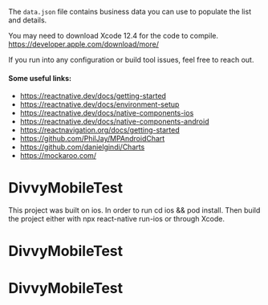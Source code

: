 The `data.json` file contains business data you can use to populate the list and details.

You may need to download Xcode 12.4 for the code to compile. https://developer.apple.com/download/more/

If you run into any configuration or build tool issues, feel free to reach out. 

#### Some useful links:
- https://reactnative.dev/docs/getting-started
- https://reactnative.dev/docs/environment-setup
- https://reactnative.dev/docs/native-components-ios
- https://reactnative.dev/docs/native-components-android
- https://reactnavigation.org/docs/getting-started
- https://github.com/PhilJay/MPAndroidChart 
- https://github.com/danielgindi/Charts
- https://mockaroo.com/ 
# DivvyMobileTest
This project was built on ios. In order to run cd ios && pod install. Then build the project either with npx react-native run-ios or through Xcode.

# DivvyMobileTest
# DivvyMobileTest
